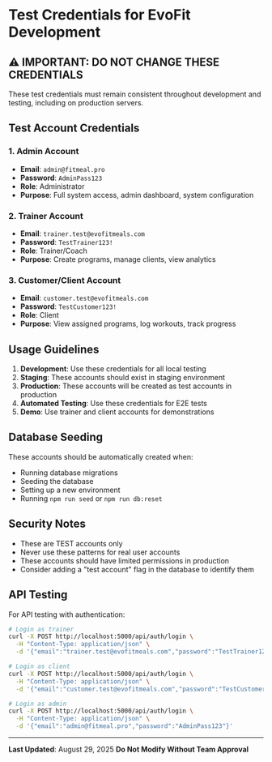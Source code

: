 # Test Credentials for EvoFit Development

## ⚠️ IMPORTANT: DO NOT CHANGE THESE CREDENTIALS
These test credentials must remain consistent throughout development and testing, including on production servers.

## Test Account Credentials

### 1. Admin Account
- **Email**: `admin@fitmeal.pro`
- **Password**: `AdminPass123`
- **Role**: Administrator
- **Purpose**: Full system access, admin dashboard, system configuration

### 2. Trainer Account
- **Email**: `trainer.test@evofitmeals.com`
- **Password**: `TestTrainer123!`
- **Role**: Trainer/Coach
- **Purpose**: Create programs, manage clients, view analytics

### 3. Customer/Client Account
- **Email**: `customer.test@evofitmeals.com`
- **Password**: `TestCustomer123!`
- **Role**: Client
- **Purpose**: View assigned programs, log workouts, track progress

## Usage Guidelines

1. **Development**: Use these credentials for all local testing
2. **Staging**: These accounts should exist in staging environment
3. **Production**: These accounts will be created as test accounts in production
4. **Automated Testing**: Use these credentials for E2E tests
5. **Demo**: Use trainer and client accounts for demonstrations

## Database Seeding

These accounts should be automatically created when:
- Running database migrations
- Seeding the database
- Setting up a new environment
- Running `npm run seed` or `npm run db:reset`

## Security Notes

- These are TEST accounts only
- Never use these patterns for real user accounts
- These accounts should have limited permissions in production
- Consider adding a "test account" flag in the database to identify them

## API Testing

For API testing with authentication:
```bash
# Login as trainer
curl -X POST http://localhost:5000/api/auth/login \
  -H "Content-Type: application/json" \
  -d '{"email":"trainer.test@evofitmeals.com","password":"TestTrainer123!"}'

# Login as client
curl -X POST http://localhost:5000/api/auth/login \
  -H "Content-Type: application/json" \
  -d '{"email":"customer.test@evofitmeals.com","password":"TestCustomer123!"}'

# Login as admin
curl -X POST http://localhost:5000/api/auth/login \
  -H "Content-Type: application/json" \
  -d '{"email":"admin@fitmeal.pro","password":"AdminPass123"}'
```

---
**Last Updated**: August 29, 2025
**Do Not Modify Without Team Approval**